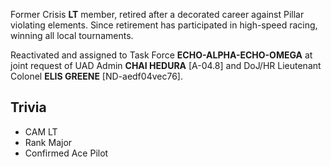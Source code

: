 Former Crisis **LT** member, retired after a decorated career against Pillar violating elements.  Since retirement has participated in high-speed racing, winning all local tournaments.

Reactivated and assigned to Task Force **ECHO-ALPHA-ECHO-OMEGA** at joint request of UAD Admin **CHAI HEDURA** [A-04.8] and DoJ/HR Lieutenant Colonel **ELIS GREENE** [ND-aedf04vec76].

## Trivia
- CAM LT
- Rank Major
- Confirmed Ace Pilot